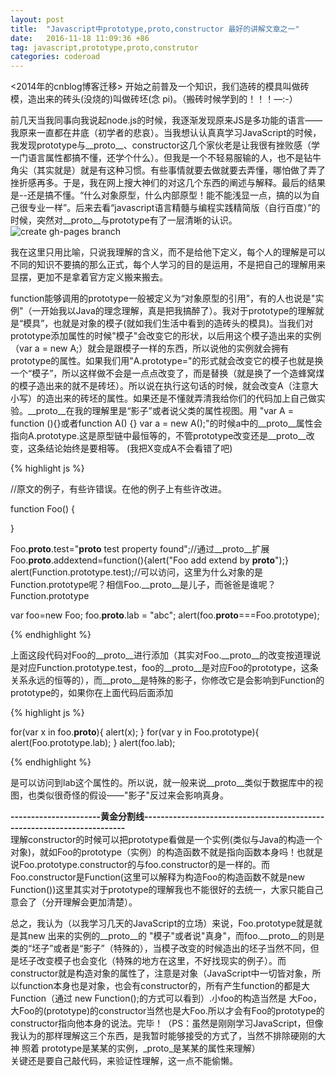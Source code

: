 ```yaml
---
layout: post
title:  "Javascript中prototype,proto,constructor 最好的讲解文章之一"
date:   2016-11-18 11:09:36 +86
tag: javascript,prototype,proto,construtor
categories: coderoad
---
```

<2014年的cnblog博客迁移>
开始之前普及一个知识，我们造砖的模具叫做砖模，造出来的砖头(没烧的)叫做砖坯(念 pi)。（搬砖时候学到的！！！—:-）

前几天当我同事向我说起node.js的时候，我逐渐发现原来JS是多功能的语言——我原来一直都在井底（初学者的悲哀）。当我想认认真真学习JavaScript的时候，我发现prototype与__proto__、constructor这几个家伙老是让我很有挫败感（学一门语言属性都搞不懂，还学个什么）。但我是一个不轻易服输的人，也不是钻牛角尖（其实就是）就是有这种习惯。有些事情就要去做就要去弄懂，哪怕做了弄了挫折感再多。于是，我在网上搜大神们的对这几个东西的阐述与解释。最后的结果是--还是搞不懂。“什么对象原型，什么内部原型！能不能浅显一点，搞的以为自己很专业一样”。后来去看“javascript语言精髓与编程实践精简版（自行百度）”的时候，突然对__proto__与prototype有了一层清晰的认识。
![create gh-pages branch](http://ogu9js0qs.bkt.clouddn.com/prototype.jpg)


我在这里只用比喻，只说我理解的含义，而不是给他下定义，每个人的理解是可以不同的知识不要搞的那么正式，每个人学习的目的是运用，不是把自己的理解用来显摆，更加不是拿着官方定义搬来搬去。<br/>

function能够调用的prototype一般被定义为“对象原型的引用”，有的人也说是"实例"（一开始我以Java的理念理解，真是把我搞醉了）。我对于prototype的理解就是“模具”，也就是对象的模子(就如我们生活中看到的造砖头的模具)。当我们对prototype添加属性的时候"模子"会改变它的形状，以后用这个模子造出来的实例（var a = new A;）就会是跟模子一样的东西，所以说他的实例就会拥有prototype的属性。如果我们用"A.prototype="的形式就会改变它的模子也就是换一个“模子”，所以这样做不会是一点点改变了，而是替换（就是换了一个造蜂窝煤的模子造出来的就不是砖坯）。所以说在执行这句话的时候，就会改变A（注意大小写）的造出来的砖坯的属性。如果还是不懂就弄清我给你们的代码加上自己做实验。__proto__在我的理解里是“影子”或者说父类的属性视图。用 "var A =  function (){}或者function A() {}  var a = new A();"的时候a中的__proto__属性会指向A.prototype.这是原型链中最恒等的，不管prototype改变还是__proto__改变，这条结论始终是要相等。
(我把X变成A不会看错了吧)

{% highlight js %}


 

//原文的例子，有些许错误。在他的例子上有些许改进。

function Foo()
{

}

Foo.__proto__.test="__proto__ test property found";//通过__proto__扩展
Foo.__proto__.addextend=function(){alert("Foo add extend by __proto__");}
alert(Function.prototype.test);//可以访问，这里为什么对象的是Function.prototype呢？相信Foo.__proto__是儿子，而爸爸是谁呢？Function.prototype

var foo=new Foo;
foo.__proto__.lab = "abc";
alert(foo.__proto__===Foo.prototype);

{% endhighlight %}

上面这段代码对Foo的__proto__进行添加（其实对Foo.__proto__的改变按道理说是对应Function.prototype.test，foo的__proto__是对应Foo的prototype，这条关系永远的恒等的），而__proto__是特殊的影子，你修改它是会影响到Function的prototype的，如果你在上面代码后面添加

{% highlight js %}


for(var x in foo.__proto__){
    alert(x);
}
for(var y in Foo.prototype){
    alert(Foo.prototype.lab);
}
alert(foo.lab);

{% endhighlight %}

是可以访问到lab这个属性的。所以说，就一般来说__proto__类似于数据库中的视图，也类似很奇怪的假设——"影子"反过来会影响真身。<br/>

**----------------------黄金分割线------------------------------------------------------------------------**<br/>
理解constructor的时候可以把prototype看做是一个实例(类似与Java的构造一个对象)，就如Foo的prototype（实例）的构造函数不就是指向函数本身吗！也就是说Foo.prototype.constructor的与foo.constructor的是一样的。而Foo.constructor是Function(这里可以解释为构造Foo的构造函数不就是new Function())这里其实对于prototype的理解我也不能很好的去统一，大家只能自己意会了（分开理解会更加清楚）。

总之，我认为（以我学习几天的JavaScript的立场）来说，Foo.prototype就是就是其new 出来的实例的__proto__的 "模子"或者说"真身"，而foo.__proto__的则是类的“坯子”或者是“影子”（特殊的），当模子改变的时候造出的坯子当然不同，但是坯子改变模子也会变化（特殊的地方在这里，不好找现实的例子）。而constructor就是构造对象的属性了，注意是对象（JavaScript中一切皆对象，所以function本身也是对象，也会有constructor的，所有产生function的都是大Function（通过 new Function();的方式可以看到）.小foo的构造当然是 大Foo，大Foo的(prototype)的constructor当然也是大Foo.所以才会有Foo的prototype的constructor指向他本身的说法。完毕！（PS：虽然是刚刚学习JavaScript，但像我认为的那样理解这三个东西，是我暂时能够接受的方式了，当然不排除硬刚的大神 照着 prototype是某某的实例，_proto_是某某的属性来理解）<br/>
关键还是要自己敲代码，来验证性理解，这一点不能偷懒。
